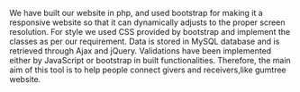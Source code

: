 We have built our website in php, and used bootstrap for making it a responsive website so that it can dynamically adjusts to the proper screen resolution. For style we used CSS provided by bootstrap and implement the classes as per our requirement. Data is stored in MySQL database and is retrieved through Ajax and jQuery. Validations have been implemented either by JavaScript or bootstrap in built functionalities.
Therefore, the main aim of this tool is to help people connect givers and receivers,like gumtree website.
